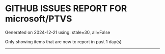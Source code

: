 
# GITHUB ISSUES REPORT FOR microsoft/PTVS


Generated on 2024-12-21 using: stale=30, all=False


Only showing items that are new to report in past 1 day(s)


---




















